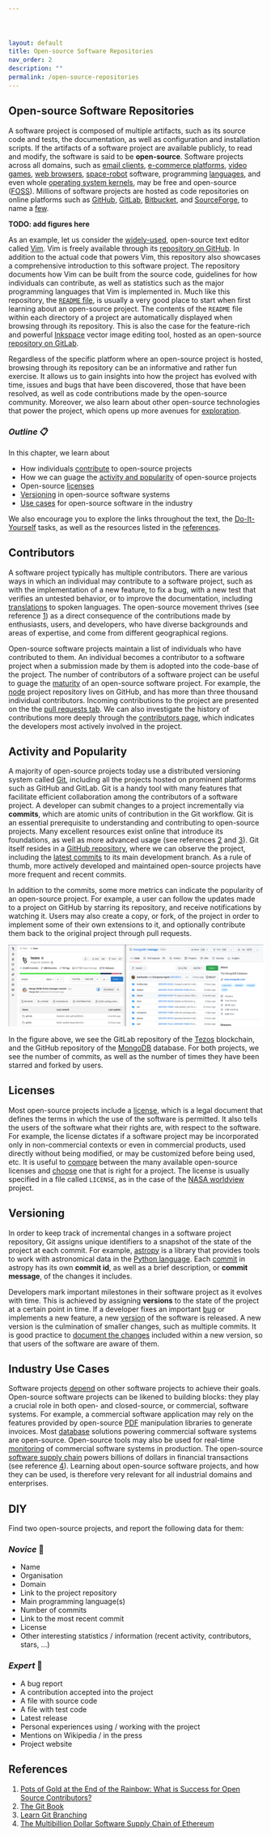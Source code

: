 ```yaml
---



layout: default
title: Open-source Software Repositories
nav_order: 2
description: ""
permalink: /open-source-repositories
---
```


## Open-source Software Repositories
A software project is composed of multiple artifacts, such as its source code and tests, the documentation, as well as configuration and installation scripts. If the artifacts of a software project are available publicly, to read and modify, the software is said to be __open-source__. Software projects across all domains, such as [email clients](https://gitlab.gnome.org/GNOME/evolution), [e-commerce platforms](https://github.com/spree/spree), [video games](https://mindustrygame.github.io/), [web browsers](https://firefox-source-docs.mozilla.org/), [space-robot](https://github.com/nasa/astrobee) software, programming [languages](https://github.com/Rick-Lang/rickroll-lang), and even whole [operating system kernels](https://github.com/torvalds/linux), may be free and open-source ([FOSS](https://en.wikipedia.org/wiki/Free_and_open-source_software)). Millions of software projects are hosted as code repositories on online platforms such as [GitHub](https://github.com/), [GitLab](https://about.gitlab.com/), [Bitbucket](https://bitbucket.org/), and [SourceForge](https://sourceforge.net/directory/), to name a [few](https://en.wikipedia.org/wiki/Comparison_of_source-code-hosting_facilities).

__TODO: add figures here__

As an example, let us consider the [widely-used](https://xkcd.com/1823/), open-source text editor called [Vim](https://en.wikipedia.org/wiki/Vim_(text_editor)). Vim is freely available through its [repository on GitHub](https://github.com/vim/vim). In addition to the actual code that powers Vim, this repository also showcases a comprehensive introduction to this software project. The repository documents how Vim can be built from the source code, guidelines for how individuals can contribute, as well as statistics such as the major programming languages that Vim is implemented in. Much like this repository, the [`README` file](https://en.wikipedia.org/wiki/README), is usually a very good place to start when first learning about an open-source project. The contents of the `README` file within each directory of a project are automatically displayed when browsing through its repository. This is also the case for the feature-rich and powerful [Inkspace](https://en.wikipedia.org/wiki/Inkscape) vector image editing tool, hosted as an open-source [repository on GitLab](https://gitlab.com/inkscape/inkscape).

Regardless of the specific platform where an open-source project is hosted, browsing through its repository can be an informative and rather fun exercise. It allows us to gain insights into how the project has evolved with time, issues and bugs that have been discovered, those that have been resolved, as well as code contributions made by the open-source community. Moreover, we also learn about other open-source technologies that power the project, which opens up more avenues for [exploration](https://github.com/explore).

### _Outline_ 📋
In this chapter, we learn about
- How individuals [contribute](#contributors) to open-source projects
- How we can guage the [activity and popularity](#activity_popularity) of open-source projects
- Open-source [licenses](#licenses)
- [Versioning](#versioning) in open-source software systems
- [Use cases](#use_cases) for open-source software in the industry

We also encourage you to explore the links throughout the text, the [Do-It-Yourself](#diy) tasks, as well as the resources listed in the [references](#references). 

## <a name="contributors">Contributors</a>
A software project typically has multiple contributors. There are various ways in which an individual may contribute to a software project, such as with the implementation of a new feature, to fix a bug, with a new test that verifies an untested behavior, or to improve the documentation, including [translations](https://github.com/chrislgarry/Apollo-11) to spoken languages. The open-source movement thrives (see reference [1](#ref_1)) as a direct consequence of the contributions made by enthusiasts, users, and developers, who have diverse backgrounds and areas of expertise, and come from different geographical regions.

Open-source software projects maintain a list of individuals who have contributed to them. An individual becomes a contributor to a software project when a submission made by them is adopted into the code-base of the project. The number of contributors of a software project can be useful to guage the [maturity](https://en.wikipedia.org/wiki/Linus%27s_law) of an open-source software project. For example, the [node](https://github.com/nodejs/node) project repository lives on GitHub, and has more than three thousand individual contributors. Incoming contributions to the project are presented on the the [pull requests tab](https://github.com/nodejs/node/pulls). We can also investigate the history of contributions more deeply through the [contributors page](https://github.com/nodejs/node/graphs/contributors), which indicates the developers most actively involved in the project. 

## <a name="activity_popularity">Activity and Popularity</a>
A majority of open-source projects today use a distributed versioning system called [Git](https://en.wikipedia.org/wiki/Git), including all the projects hosted on prominent platforms such as GitHub and GitLab. Git is a handy tool with many features that facilitate efficient collaboration among the contributors of a software project. A developer can submit changes to a project incrementally via __commits__, which are atomic units of contribution in the Git workflow. Git is an essential prerequisite to understanding and contributing to open-source projects. Many excellent resources exist online that introduce its foundations, as well as more advanced usage (see references [2](#ref_2) and [3](#ref_3)). Git itself resides in a [GitHub repository](https://github.com/git/git), where we can observe the project, including the [latest commits](https://github.com/git/git/commits/master) to its main development branch. As a rule of thumb, more actively developed and maintained open-source projects have more frequent and recent commits.

In addition to the commits, some more metrics can indicate the popularity of an open-source project. For example, a user can follow the updates made to a project on GitHub by starring its repository, and receive notifications by watching it. Users may also create a copy, or fork, of the project in order to implement some of their own extensions to it, and optionally contribute them back to the original project through pull requests.

![](./img/activity-popularity.png)

In the figure above, we see the GitLab repository of the [Tezos](https://gitlab.com/tezos/tezos) blockchain, and the GitHub repository of the [MongoDB](https://github.com/mongodb/mongo) database. For both projects, we see the number of commits, as well as the number of times they have been starred and forked by users. 

## <a name="licenses">Licenses</a>
Most open-source projects include a [license](https://en.wikipedia.org/wiki/Open-source_license), which is a legal document that defines the terms in which the use of the software is permitted. It also tells the users of the software what their rights are, with respect to the software. For example, the license dictates if a software project may be incorporated only in non-commercial contexts or even in commercial products, used directly without being modified, or may be customized before being used, etc. It is useful to [compare](https://en.wikipedia.org/wiki/Comparison_of_free_and_open-source_software_licenses) between the many available open-source licenses and [choose](https://choosealicense.com/) one that is right for a project. The license is usually specified in a file called `LICENSE`, as in the case of the [NASA worldview](https://github.com/nasa-gibs/worldview/blob/main/LICENSE.md) project.

## <a name="versioning">Versioning</a>    
In order to keep track of incremental changes in a software project repository, Git assigns unique identifiers to a snapshot of the state of the project at each commit. For example, [astropy](https://github.com/astropy/astropy) is a library that provides tools to work with astronomical data in the [Python language](https://en.wikipedia.org/wiki/Python_(programming_language)). Each [commit](https://github.com/astropy/astropy/commits/main) in astropy has its own __commit id__, as well as a brief description, or __commit message__, of the changes it includes.

Developers mark important milestones in their software project as it evolves with time. This is achieved by assigning __versions__ to the state of the project at a certain point in time. If a developer fixes an important [bug](https://en.wikipedia.org/wiki/Software_bug) or implements a new feature, a new [version](https://semver.org/) of the software is released. A new version is the culmination of smaller changes, such as multiple commits. It is good practice to [document the changes](https://keepachangelog.com/en/1.0.0/) included within a new version, so that users of the software are aware of them.

## <a name="use_cases">Industry Use Cases</a>
Software projects [depend](https://en.wikipedia.org/wiki/Turtles_all_the_way_down) on other software projects to achieve their goals. Open-source software projects can be likened to building blocks: they play a crucial role in both open- and closed-source, or commercial, software systems. For example, a commercial software application may rely on the features provided by open-source [PDF](https://github.com/apache/pdfbox) manipulation libraries to generate invoices. Most [database](https://db-engines.com/en/ranking_osvsc) solutions powering commercial software systems are open-source. Open-source tools may also be used for real-time [monitoring](https://prometheus.io/) of commercial software systems in production. The open-source [software supply chain](https://en.wikipedia.org/wiki/Software_supply_chain) powers billions of dollars in financial transactions (see reference [4](#ref_4)). Learning about open-source software projects, and how they can be used, is therefore very relevant for all industrial domains and enterprises.

## <a name="diy">DIY</a>
Find two open-source projects, and report the following data for them:
### _Novice_ 👾
- Name
- Organisation
- Domain
- Link to the project repository
- Main programming language(s)
- Number of commits
- Link to the most recent commit
- License
- Other interesting statistics / information (recent activity, contributors, stars, ...)
### _Expert_ 💯
- A bug report
- A contribution accepted into the project
- A file with source code
- A file with test code
- Latest release
- Personal experiences using / working with the project
- Mentions on Wikipedia / in the press
- Project website

## <a name="references">References</a>
1. <a name="ref_1">[Pots of Gold at the End of the Rainbow: What is Success for Open Source Contributors?](https://ieeexplore.ieee.org/document/9524493)</a>
2. <a name="ref_2">[The Git Book](https://git-scm.com/book/en/v2)</a>
3. <a name="ref_3">[Learn Git Branching](https://learngitbranching.js.org/)</a>
4. <a name="ref_4">[The Multibillion Dollar Software Supply Chain of Ethereum](https://arxiv.org/abs/2202.07029)</a>
